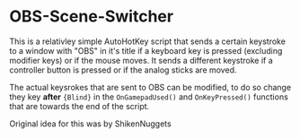 # OBS-Scene-Switcher
This is a relativley simple AutoHotKey script that sends a certain keystroke to a window with "OBS" in it's title if a keyboard key is pressed (excluding modifier keys) or if the mouse moves. It sends a different keystroke if a controller button is pressed or if the analog sticks are moved.

The actual keysrokes that are sent to OBS can be modified, to do so change they key **after** `{Blind}` in the `OnGamepadUsed()` and `OnKeyPressed()` functions that are towards the end of the script.

Original idea for this was by ShikenNuggets
